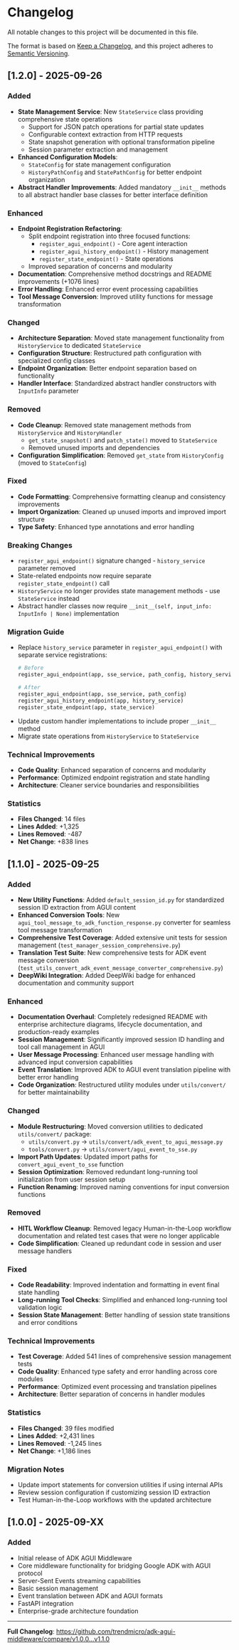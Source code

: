 # Changelog

All notable changes to this project will be documented in this file.

The format is based on [Keep a Changelog](https://keepachangelog.com/en/1.0.0/),
and this project adheres to [Semantic Versioning](https://semver.org/spec/v2.0.0.html).

## [1.2.0] - 2025-09-26

### Added
- **State Management Service**: New `StateService` class providing comprehensive state operations
  - Support for JSON patch operations for partial state updates
  - Configurable context extraction from HTTP requests
  - State snapshot generation with optional transformation pipeline
  - Session parameter extraction and management
- **Enhanced Configuration Models**:
  - `StateConfig` for state management configuration
  - `HistoryPathConfig` and `StatePathConfig` for better endpoint organization
- **Abstract Handler Improvements**: Added mandatory `__init__` methods to all abstract handler base classes for better interface definition

### Enhanced
- **Endpoint Registration Refactoring**:
  - Split endpoint registration into three focused functions:
    - `register_agui_endpoint()` - Core agent interaction
    - `register_agui_history_endpoint()` - History management
    - `register_state_endpoint()` - State operations
  - Improved separation of concerns and modularity
- **Documentation**: Comprehensive method docstrings and README improvements (+1076 lines)
- **Error Handling**: Enhanced error event processing capabilities
- **Tool Message Conversion**: Improved utility functions for message transformation

### Changed
- **Architecture Separation**: Moved state management functionality from `HistoryService` to dedicated `StateService`
- **Configuration Structure**: Restructured path configuration with specialized config classes
- **Endpoint Organization**: Better endpoint separation based on functionality
- **Handler Interface**: Standardized abstract handler constructors with `InputInfo` parameter

### Removed
- **Code Cleanup**: Removed state management methods from `HistoryService` and `HistoryHandler`
  - `get_state_snapshot()` and `patch_state()` moved to `StateService`
  - Removed unused imports and dependencies
- **Configuration Simplification**: Removed `get_state` from `HistoryConfig` (moved to `StateConfig`)

### Fixed
- **Code Formatting**: Comprehensive formatting cleanup and consistency improvements
- **Import Organization**: Cleaned up unused imports and improved import structure
- **Type Safety**: Enhanced type annotations and error handling

### Breaking Changes
- `register_agui_endpoint()` signature changed - `history_service` parameter removed
- State-related endpoints now require separate `register_state_endpoint()` call
- `HistoryService` no longer provides state management methods - use `StateService` instead
- Abstract handler classes now require `__init__(self, input_info: InputInfo | None)` implementation

### Migration Guide
- Replace `history_service` parameter in `register_agui_endpoint()` with separate service registrations:
  ```python
  # Before
  register_agui_endpoint(app, sse_service, path_config, history_service)

  # After
  register_agui_endpoint(app, sse_service, path_config)
  register_agui_history_endpoint(app, history_service)
  register_state_endpoint(app, state_service)
  ```
- Update custom handler implementations to include proper `__init__` method
- Migrate state operations from `HistoryService` to `StateService`

### Technical Improvements
- **Code Quality**: Enhanced separation of concerns and modularity
- **Performance**: Optimized endpoint registration and state handling
- **Architecture**: Cleaner service boundaries and responsibilities

### Statistics
- **Files Changed**: 14 files
- **Lines Added**: +1,325
- **Lines Removed**: -487
- **Net Change**: +838 lines

## [1.1.0] - 2025-09-25

### Added
- **New Utility Functions**: Added `default_session_id.py` for standardized session ID extraction from AGUI content
- **Enhanced Conversion Tools**: New `agui_tool_message_to_adk_function_response.py` converter for seamless tool message transformation
- **Comprehensive Test Coverage**: Added extensive unit tests for session management (`test_manager_session_comprehensive.py`)
- **Translation Test Suite**: New comprehensive tests for ADK event message conversion (`test_utils_convert_adk_event_message_converter_comprehensive.py`)
- **DeepWiki Integration**: Added DeepWiki badge for enhanced documentation and community support

### Enhanced
- **Documentation Overhaul**: Completely redesigned README with enterprise architecture diagrams, lifecycle documentation, and production-ready examples
- **Session Management**: Significantly improved session ID handling and tool call management in AGUI
- **User Message Processing**: Enhanced user message handling with advanced input conversion capabilities
- **Event Translation**: Improved ADK to AGUI event translation pipeline with better error handling
- **Code Organization**: Restructured utility modules under `utils/convert/` for better maintainability

### Changed
- **Module Restructuring**: Moved conversion utilities to dedicated `utils/convert/` package:
  - `utils/convert.py` → `utils/convert/adk_event_to_agui_message.py`
  - `tools/convert.py` → `utils/convert/agui_event_to_sse.py`
- **Import Path Updates**: Updated import paths for `convert_agui_event_to_sse` function
- **Session Optimization**: Removed redundant long-running tool initialization from user session setup
- **Function Renaming**: Improved naming conventions for input conversion functions

### Removed
- **HITL Workflow Cleanup**: Removed legacy Human-in-the-Loop workflow documentation and related test cases that were no longer applicable
- **Code Simplification**: Cleaned up redundant code in session and user message handlers

### Fixed
- **Code Readability**: Improved indentation and formatting in event final state handling
- **Long-running Tool Checks**: Simplified and enhanced long-running tool validation logic
- **Session State Management**: Better handling of session state transitions and error conditions

### Technical Improvements
- **Test Coverage**: Added 541 lines of comprehensive session management tests
- **Code Quality**: Enhanced type safety and error handling across core modules
- **Performance**: Optimized event processing and translation pipelines
- **Architecture**: Better separation of concerns in handler modules

### Statistics
- **Files Changed**: 39 files modified
- **Lines Added**: +2,431 lines
- **Lines Removed**: -1,245 lines
- **Net Change**: +1,186 lines

### Migration Notes
- Update import statements for conversion utilities if using internal APIs
- Review session configuration if customizing session ID extraction
- Test Human-in-the-Loop workflows with the updated architecture

## [1.0.0] - 2025-09-XX

### Added
- Initial release of ADK AGUI Middleware
- Core middleware functionality for bridging Google ADK with AGUI protocol
- Server-Sent Events streaming capabilities
- Basic session management
- Event translation between ADK and AGUI formats
- FastAPI integration
- Enterprise-grade architecture foundation

---

**Full Changelog**: https://github.com/trendmicro/adk-agui-middleware/compare/v1.0.0...v1.1.0